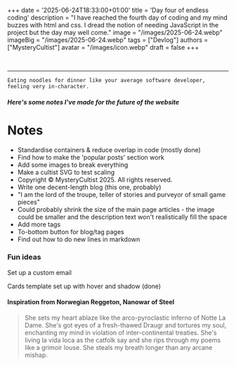 +++
date = '2025-06-24T18:33:00+01:00'
title = 'Day four of endless coding'
description = "I have reached the fourth day of coding and my mind buzzes with html and css. I dread the notion of needing JavaScript in the project but the day may well come."
image = "/images/2025-06-24.webp"
imageBig = "/images/2025-06-24.webp"
tags = ["Devlog"]
authors = ["MysteryCultist"]
avatar = "/images/icon.webp"
draft = false
+++

&nbsp;

---

`Eating noodles for dinner like your average software developer, feeling very in-character.`

##### Here's some notes I've made for the future of the website
# Notes
- Standardise containers & reduce overlap in code (mostly done)
- Find how to make the 'popular posts' section work
- Add some images to break everything
- Make a cultist SVG to test scaling
- Copyright © MysteryCultist 2025. All rights reserved.
- Write one decent-length blog (this one, probably)
- "I am the lord of the troupe, teller of stories and purveyor of small game pieces"
- Could probably shrink the size of the main page articles - the image could be smaller and the description text won't realistically fill the space
- Add more tags
- To-bottom button for blog/tag pages
- Find out how to do new lines in markdown

### Fun ideas
Set up a custom email


Cards template set up with hover and shadow (done)

#### Inspiration from Norwegian Reggeton, Nanowar of Steel
> She sets my heart ablaze like the arco-pyroclastic inferno of Notte La Dame. She's got eyes of a fresh-thawed Draugr and tortures my soul, enchanting my mind in violation of inter-continental treaties. She's living la vida loca as the catfolk say and she rips through my poems like a grimoir louse. She steals my breath longer than any arcane mishap.